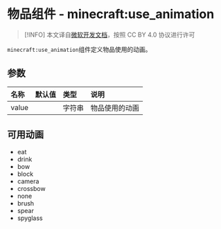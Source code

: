 # 物品组件 - minecraft:use_animation
> [!INFO]
> 本文译自[微软开发文档](https://learn.microsoft.com/en-us/minecraft/creator/)，按照 CC BY 4.0 协议进行许可

    
`minecraft:use_animation`组件定义物品使用的动画。

## 参数

| 名称 | 默认值 | 类型 | 说明  |
|:----------|:----------|:----------|:----------|
| value | | 字符串 |  物品使用的动画 |

## 可用动画
- eat
- drink
- bow
- block
- camera
- crossbow
- none
- brush
- spear
- spyglass